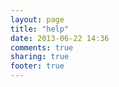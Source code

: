 ```yaml
---
layout: page
title: "help"
date: 2013-06-22 14:36
comments: true
sharing: true
footer: true
---
```

